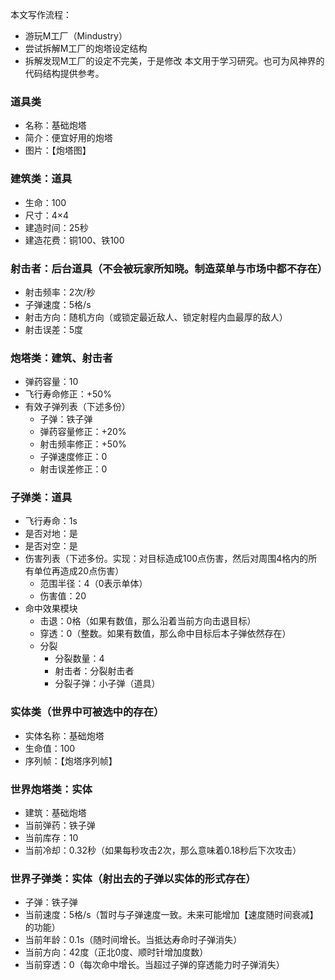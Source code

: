 本文写作流程：
- 游玩M工厂（Mindustry）
- 尝试拆解M工厂的炮塔设定结构
- 拆解发现M工厂的设定不完美，于是修改
本文用于学习研究。也可为风神界的代码结构提供参考。
### 道具类
- 名称：基础炮塔
- 简介：便宜好用的炮塔
- 图片：【炮塔图】
### 建筑类：道具
- 生命：100
- 尺寸：4×4
- 建造时间：25秒
- 建造花费：铜100、铁100
### 射击者：后台道具（不会被玩家所知晓。制造菜单与市场中都不存在）
- 射击频率：2次/秒
- 子弹速度：5格/s
- 射击方向：随机方向（或锁定最近敌人、锁定射程内血最厚的敌人）
- 射击误差：5度
### 炮塔类：建筑、射击者
- 弹药容量：10
- 飞行寿命修正：+50%
- 有效子弹列表（下述多份）
	- 子弹：铁子弹
	- 弹药容量修正：+20%
	- 射击频率修正：+50%
	- 子弹速度修正：0
	- 射击误差修正：0
### 子弹类：道具
- 飞行寿命：1s
- 是否对地：是
- 是否对空：是
- 伤害列表（下述多份。实现：对目标造成100点伤害，然后对周围4格内的所有单位再造成20点伤害）
	- 范围半径：4（0表示单体）
	- 伤害值：20
- 命中效果模块
	- 击退：0格（如果有数值，那么沿着当前方向击退目标）
	- 穿透：0（整数。如果有数值，那么命中目标后本子弹依然存在）
	- 分裂
		- 分裂数量：4
		- 射击者：分裂射击者
		- 分裂子弹：小子弹（道具）
### 实体类（世界中可被选中的存在）
- 实体名称：基础炮塔
- 生命值：100
- 序列帧：【炮塔序列帧】
### 世界炮塔类：实体
- 建筑：基础炮塔
- 当前弹药：铁子弹
- 当前库存：10
- 当前冷却：0.32秒（如果每秒攻击2次，那么意味着0.18秒后下次攻击）
### 世界子弹类：实体（射出去的子弹以实体的形式存在）
- 子弹：铁子弹
- 当前速度：5格/s（暂时与子弹速度一致。未来可能增加【速度随时间衰减】的功能）
- 当前年龄：0.1s（随时间增长。当抵达寿命时子弹消失）
- 当前方向：42度（正北0度、顺时针增加度数）
- 当前穿透：0（每次命中增长。当超过子弹的穿透能力时子弹消失）